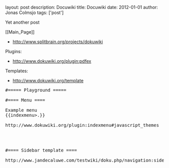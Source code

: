 layout: post
description: Docuwiki
title: Docuwiki
date: 2012-01-01
author: Jonas Colmsjo
tags: ['post']

Yet another post





[[Main_Page]]


* http://www.splitbrain.org/projects/dokuwiki


Plugins:
* http://www.dokuwiki.org/plugin:pdfex

Templates:
* http://www.dokuwiki.org/template

<pre>
#===== Playground =====

#==== Menu ====

Example menu
{{indexmenu>.}}

http://www.dokuwiki.org/plugin:indexmenu#javascript_themes




#==== Sidebar template ====

http://www.jandecaluwe.com/testwiki/doku.php/navigation:sidebar_install

</pre>
